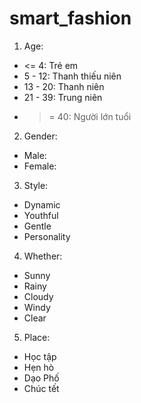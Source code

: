 # smart_fashion
1. Age:
  * <= 4: Trẻ em
  * 5 - 12: Thanh thiếu niên
  * 13 - 20: Thanh niên
  * 21 - 39: Trung niên
  * >= 40: Người lớn tuổi
2. Gender:
  * Male:
  * Female:
3. Style:
  * Dynamic
  * Youthful
  * Gentle
  * Personality
4. Whether:
  * Sunny
  * Rainy
  * Cloudy
  * Windy
  * Clear
5. Place:
  * Học tập
  * Hẹn hò
  * Dạo Phố
  * Chúc tết

